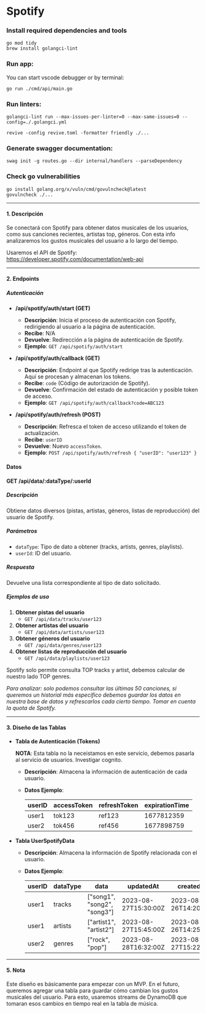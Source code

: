 # Spotify


### Install required dependencies and tools

```
go mod tidy
brew install golangci-lint
```

### Run app:
You can start vscode debugger or by terminal:
```
go run ./cmd/api/main.go
```

### Run linters:

```
golangci-lint run --max-issues-per-linter=0 --max-same-issues=0 --config=./.golangci.yml

revive -config revive.toml -formatter friendly ./...
```

### Generate swagger documentation:

```
swag init -g routes.go --dir internal/handlers --parseDependency
```

### Check go vulnerabilities
```
go install golang.org/x/vuln/cmd/govulncheck@latest
govulncheck ./...
```


---

#### 1. Descripción 

Se conectará con Spotify para obtener datos musicales de los usuarios, como sus canciones recientes, artistas top, géneros. Con esta info analizaremos los gustos musicales del usuario a lo largo del tiempo.

Usaremos el API de Spotify:
https://developer.spotify.com/documentation/web-api

---
#### 2. Endpoints

##### Autenticación
- **/api/spotify/auth/start (GET)**
  - **Descripción**: Inicia el proceso de autenticación con Spotify, redirigiendo al usuario a la página de autenticación.
  - **Recibe**: N/A
  - **Devuelve**: Redirección a la página de autenticación de Spotify.
  - **Ejemplo**: `GET /api/spotify/auth/start`

- **/api/spotify/auth/callback (GET)**
  - **Descripción**: Endpoint al que Spotify redirige tras la autenticación. Aquí se procesan y almacenan los tokens.
  - **Recibe**: `code` (Código de autorización de Spotify).
  - **Devuelve**: Confirmación del estado de autenticación y posible token de acceso.
  - **Ejemplo**: `GET /api/spotify/auth/callback?code=ABC123`

- **/api/spotify/auth/refresh (POST)**
  - **Descripción**: Refresca el token de acceso utilizando el token de actualización.
  - **Recibe**: `userID`
  - **Devuelve**: Nuevo `accessToken`.
  - **Ejemplo**: `POST /api/spotify/auth/refresh { "userID": "user123" }`

#### Datos

#### GET /api/data/:dataType/:userId

##### Descripción
Obtiene datos diversos (pistas, artistas, géneros, listas de reproducción) del usuario de Spotify.

##### Parámetros
- `dataType`: Tipo de dato a obtener (tracks, artists, genres, playlists).
- `userId`: ID del usuario.

##### Respuesta
Devuelve una lista correspondiente al tipo de dato solicitado.

##### Ejemplos de uso
1. **Obtener pistas del usuario**
    - `GET /api/data/tracks/user123`
2. **Obtener artistas del usuario**
    - `GET /api/data/artists/user123`
3. **Obtener géneros del usuario**
    - `GET /api/data/genres/user123`
4. **Obtener listas de reproducción del usuario**
    - `GET /api/data/playlists/user123`

Spotify solo permite consulta TOP tracks y artist, debemos calcular de nuestro lado TOP genres.

_Para analizar: solo podemos consultar las últimas 50 canciones, si queremos un historial más específico debemos guardar los datos en nuestra base de datos y refrescarlos cada cierto tiempo. Tomar en cuenta la quota de Spotify._


---

#### 3. Diseño de las Tablas


- **Tabla de Autenticación (Tokens)**
  
  
  **NOTA**: Esta tabla no la neceistamos en este servicio, debemos pasarla al servicio de usuarios. Investigar cognito.

  - **Descripción**: Almacena la información de autenticación de cada usuario.
  - **Datos Ejemplo**:

    | userID | accessToken | refreshToken | expirationTime | 
    |--------|-------------|--------------|----------------|
    | user1  | tok123      | ref123       | 1677812359     |
    | user2  | tok456      | ref456       | 1677898759     |



- **Tabla UserSpotifyData**
  - **Descripción**: Almacena la información de Spotify relacionada con el usuario.
  - **Datos Ejemplo**:

    | userID | dataType | data                                         | updatedAt              | createdAt              |
    |--------|----------|----------------------------------------------|------------------------|------------------------|
    | user1  | tracks   | ["song1", "song2", "song3"]                  | 2023-08-27T15:30:00Z   | 2023-08-26T14:20:00Z   |
    | user1  | artists  | ["artist1", "artist2"]                       | 2023-08-27T15:45:00Z   | 2023-08-26T14:25:00Z   |
    | user2  | genres   | ["rock", "pop"]                              | 2023-08-28T16:32:00Z   | 2023-08-27T15:22:00Z   |



---

#### 5. Nota

Este diseño es básicamente para empezar con un MVP. En el futuro, queremos agregar una tabla para guardar cómo cambian los gustos musicales del usuario. Para esto, usaremos streams de DynamoDB que tomaran esos cambios en tiempo real en la tabla de música.

